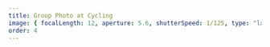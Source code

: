 ```yaml
---
title: Group Photo at Cycling
image: { focalLength: 12, aperture: 5.6, shutterSpeed: 1/125, type: "large" }
order: 4
---
```


